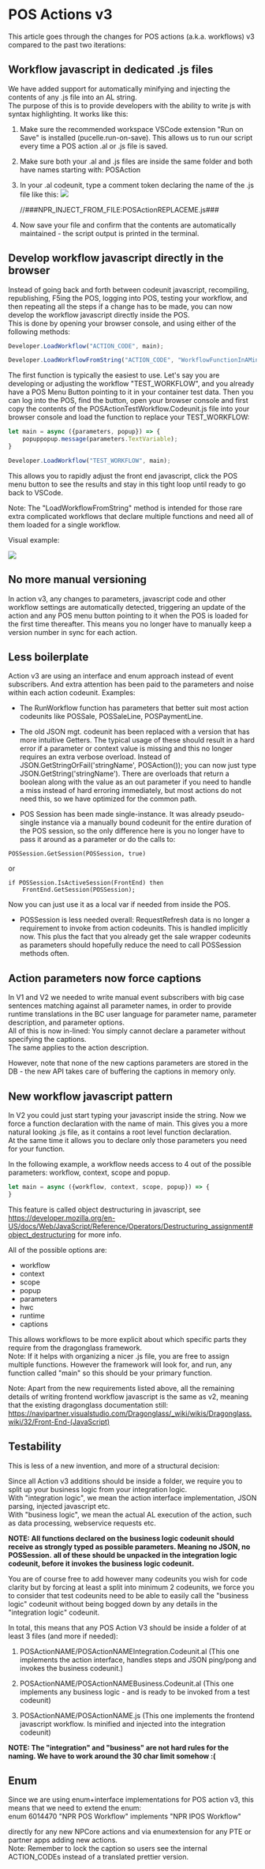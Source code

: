 # POS Actions v3
This article goes through the changes for POS actions (a.k.a. workflows) v3 compared to the past two iterations:

## Workflow javascript in dedicated .js files
We have added support for automatically minifying and injecting the contents of any .js file into an AL string.  
The purpose of this is to provide developers with the ability to write js with syntax highlighting.
It works like this:
1. Make sure the recommended workspace VSCode extension "Run on Save" is installed (pucelle.run-on-save).
This allows us to run our script every time a POS action .al or .js file is saved.
2. Make sure both your .al and .js files are inside the same folder and both have names starting with: POSAction
3. In your .al codeunit, type a comment token declaring the name of the .js file like this:
    ![](.attachments/js_inject.png)

    //###NPR_INJECT_FROM_FILE:POSActionREPLACEME.js###
4. Now save your file and confirm that the contents are automatically maintained - the script output is printed in the terminal.

## Develop workflow javascript directly in the browser
Instead of going back and forth between codeunit javascript, recompiling, republishing, F5ing the POS, logging into POS, testing your workflow, and then repeating all the steps if a change has to be made, you can now develop the workflow javascript directly inside the POS.  
This is done by opening your browser console, and using either of the following methods:

```javascript
Developer.LoadWorkflow("ACTION_CODE", main);  

Developer.LoadWorkflowFromString("ACTION_CODE", "WorkflowFunctionInAMinifiedString");
```

The first function is typically the easiest to use. Let's say you are developing or adjusting the workflow "TEST_WORKFLOW", and you already have a POS Menu Button 
pointing to it in your container test data.
Then you can log into the POS, find the button, open your browser console and first copy the contents of the POSActionTestWorkflow.Codeunit.js file into your browser console and load the function to replace your TEST_WORKFLOW:
```javascript
let main = async ({parameters, popup}) => {
    popuppopup.message(parameters.TextVariable);
}

Developer.LoadWorkflow("TEST_WORKFLOW", main);
```
This allows you to rapidly adjust the front end javascript, click the POS menu button to see the results and stay in this tight loop until ready to go back to VSCode.  

Note: The "LoadWorkflowFromString" method is intended for those rare extra complicated workflows that declare multiple functions and need all of them loaded for a single workflow.

Visual example:

![](.attachments/frontend-workflow-load.png)


## No more manual versioning
In action v3, any changes to parameters, javascript code and other workflow settings are automatically detected, triggering an update of the action and any POS menu button pointing to it when the POS is loaded for the first time thereafter. This means you no longer have to manually keep a version number in sync for each action.

## Less boilerplate
Action v3 are using an interface and enum approach instead of event subscribers. And extra attention has been paid to the parameters and noise within each action codeunit. Examples:
- The RunWorkflow function has parameters that better suit most action codeunits like POSSale, POSSaleLine, POSPaymentLine.
- The old JSON mgt. codeunit has been replaced with a version that has more intuitive Getters. The typical usage of these should result in a hard error if a parameter or context value is missing and this no longer requires an extra verbose overload.
Instead of JSON.GetStringOrFail('stringName', POSAction()); you can now just type JSON.GetString('stringName'). There are overloads that return a boolean along with the value as an out parameter if you need to handle a miss instead of hard erroring immediately, but most actions do not need this, so we have optimized for the common path.

- POS Session has been made single-instance. It was already pseudo-single instance via a manually bound codeunit for the entire duration of the POS session, so the only difference here is you no longer have to pass it around as a parameter or do the calls to:
```
POSSession.GetSession(POSSession, true)
```
or
```
if POSSession.IsActiveSession(FrontEnd) then
    FrontEnd.GetSession(POSSession);
```
Now you can just use it as a local var if needed from inside the POS.
- POSSession is less needed overall: RequestRefresh data is no longer a requirement to invoke from action codeunits. This is handled implicitly now.
This plus the fact that you already get the sale wrapper codeunits as parameters should hopefully reduce the need to call POSSession methods often.

## Action parameters now force captions
In V1 and V2 we needed to write manual event subscribers with big case sentences matching against all parameter names, in order to provide runtime translations in the BC user language for parameter name, parameter description, and parameter options.  
All of this is now in-lined: You simply cannot declare a parameter without specifying the captions.  
The same applies to the action description.  

However, note that none of the new captions parameters are stored in the DB - the new API takes care of buffering the captions in memory only.

## New workflow javascript pattern
In V2 you could just start typing your javascript inside the string. Now we force a function declaration with the name of main.
This gives you a more natural looking .js file, as it contains a root level function declaration.  
At the same time it allows you to declare only those parameters you need for your function. 

In the following example, a workflow needs access to 4 out of the possible parameters: workflow, context, scope and popup.
```javascript
let main = async ({workflow, context, scope, popup}) => {
}
```
This feature is called object destructuring in javascript, see https://developer.mozilla.org/en-US/docs/Web/JavaScript/Reference/Operators/Destructuring_assignment#object_destructuring for more info.

All of the possible options are:
- workflow
- context
- scope
- popup
- parameters
- hwc
- runtime
- captions

This allows workflows to be more explicit about which specific parts they require from the dragonglass framework.  
Note: If it helps with organizing a nicer .js file, you are free to assign multiple functions. However the framework will look for, and run, any function called "main" so this should be your primary function.


Note: Apart from the new requirements listed above, all the remaining details of writing frontend workflow javascript is the same as v2, meaning that the existing dragonglass documentation still: https://navipartner.visualstudio.com/Dragonglass/_wiki/wikis/Dragonglass.wiki/32/Front-End-(JavaScript)


## Testability
This is less of a new invention, and more of a structural decision:

Since all Action v3 additions should be inside a folder, we require you to split up your business logic from your integration logic.  
With "integration logic", we mean the action interface implementation, JSON parsing, injected javascript etc.  
With "business logic", we mean the actual AL execution of the action, such as data processing, webservice requests etc.

**NOTE: All functions declared on the business logic codeunit should receive as strongly typed as possible parameters. Meaning no JSON, no POSSession.**
**all of these should be unpacked in the integration logic codeunit, before it invokes the business logic codeunit.**

You are of course free to add however many codeunits you wish for code clarity but by forcing at least a split into minimum 2 codeunits, we force you to
consider that test codeunits need to be able to easily call the "business logic" codeunit without being bogged down by any details in the "integration logic" codeunit.  

In total, this means that any POS Action V3 should be inside a folder of at least 3 files (and more if needed):

1. POSActionNAME/POSActionNAMEIntegration.Codeunit.al (This one implements the action interface, handles steps and JSON ping/pong and invokes the business codeunit.)  

2. POSActionNAME/POSActionNAMEBusiness.Codeunit.al (This one implements any business logic - and is ready to be invoked from a test codeunit)

3. POSActionNAME/POSActionNAME.js (This one implements the frontend javascript workflow. Is minified and injected into the integration codeunit)

**NOTE: The "integration" and "business" are not hard rules for the naming. We have to work around the 30 char limit somehow :(**

## Enum
Since we are using enum+interface implementations for POS action v3, this means that we need to extend the enum:  
enum 6014470 "NPR POS Workflow" implements "NPR IPOS Workflow"

directly for any new NPCore actions and via enumextension for any PTE or partner apps adding new actions.  
Note: Remember to lock the caption so users see the internal ACTION_CODEs instead of a translated prettier version.






